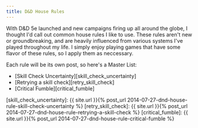 ```yaml
---
title: D&D House Rules
---
```


With D&D 5e launched and new campaigns firing up all around the globe, I thought I'd call out common house rules I like to use. These rules aren't new or groundbreaking, and are heavily influenced from various systems I've played throughout my life. I simply enjoy playing games that have some flavor of these rules, so I apply them as neccessary.

Each rule will be its own post, so here's a Master List:

* [Skill Check Uncertainty][skill_check_uncertainty]
* [Retrying a skill check][retry_skill_check]
* [Critical Fumble][critical_fumble] 


[skill_check_uncertainty]: {{ site.url }}{% post_url 2014-07-27-dnd-house-rule-skill-check-uncertainty %}
[retry_skill_check]: {{ site.url }}{% post_url 2014-07-27-dnd-house-rule-retrying-a-skill-check %}
[critical_fumble]: {{ site.url }}{% post_url 2014-07-27-dnd-house-rule-critical-fumble %}